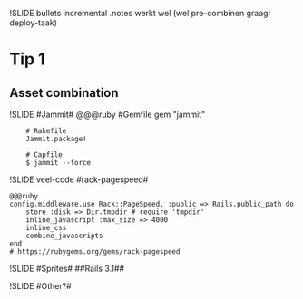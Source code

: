 !SLIDE bullets incremental
.notes  werkt wel (wel pre-combinen graag! deploy-taak)
# Tip 1 #
## Asset combination ##

!SLIDE 
#Jammit#
	@@@ruby
		#Gemfile
		gem "jammit"
		
		# Rakefile
		Jammit.package!
		
		# Capfile
		$ jammit --force

!SLIDE veel-code
#rack-pagespeed#

	
	@@@ruby
	config.middleware.use Rack::PageSpeed, :public => Rails.public_path do
		store :disk => Dir.tmpdir # require 'tmpdir'
		inline_javascript :max_size => 4000
		inline_css
		combine_javascripts
	end
	# https://rubygems.org/gems/rack-pagespeed
	
!SLIDE
#Sprites#
##Rails 3.1##
	
!SLIDE
#Other?#